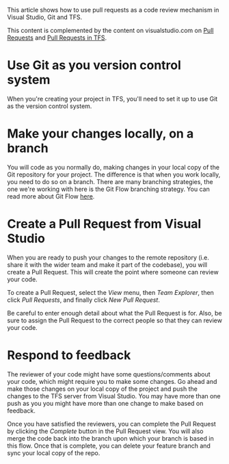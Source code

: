 This article shows how to use pull requests as a code review mechanism in Visual Studio, Git and TFS. 

This content is complemented by the content on visualstudio.com on [Pull Requests](https://www.visualstudio.com/learn/git-pull-requests/) and [Pull Requests in TFS](https://www.visualstudio.com/en-us/docs/git/pull-requests).

# Use Git as you version control system
When you're creating your project in TFS, you'll need to set it up to use Git as the version control system. 

# Make your changes locally, on a branch
You will code as you normally do, making changes in your local copy of the Git repository for your project. The difference is that when you work locally, you need to do so on a branch. There are many branching strategies, the one we're working with here is the Git Flow branching strategy. You can read more about Git Flow [here](https://chriskirby.net/blog/streamline-your-tfs-to-git-migration-with-gitflow).

# Create a Pull Request from Visual Studio
When you are ready to push your changes to the remote repository (i.e. share it with the wider team and make it part of the codebase), you will create a Pull Request. This will create the point where someone can review your code.

To create a Pull Request, select the _View_ menu, then _Team Explorer_, then click _Pull Requests_, and finally click _New Pull Request_.

Be careful to enter enough detail about what the Pull Request is for. Also, be sure to assign the Pull Request to the correct people so that they can review your code.

# Respond to feedback
The reviewer of your code might have some questions/comments about your code, which might require you to make some changes. Go ahead and make those changes on your local copy of the project and push the changes to the TFS server from Visual Studio. You may have more than one push as you you might have more than one change to make based on feedback.

Once you have satisfied the reviewers, you can complete the Pull Request by clicking the _Complete_ button in the Pull Request view. You will also merge the code back into the branch upon which your branch is based in this flow. Once that is complete, you can delete your feature branch and sync your local copy of the repo.

